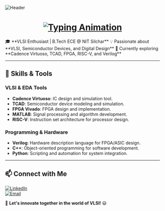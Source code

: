 ![Header](https://raw.githubusercontent.com/your-username/your-repo/main/banner.gif)

<h1 align="center">
  <a href="#">
    <img src="https://readme-typing-svg.herokuapp.com?font=Fira+Code&weight=600&size=30&duration=3000&pause=500&color=FFFF00&center=true&vCenter=true&width=490&lines=Greetings!+I'm+Rohit+Rajput" alt="Typing Animation" />
  </a>
</h1>  
🎓 **VLSI Enthusiast | B.Tech ECE @ NIT Silchar**  
💡 Passionate about **VLSI, Semiconductor Devices, and Digital Design**  
🚀 Currently exploring **Cadence Virtuoso, TCAD, FPGA, RISC-V, and Verilog**

---

## 🔧 Skills & Tools  

### VLSI & EDA Tools  
- **Cadence Virtuoso**: IC design and simulation tool.  
- **TCAD**: Semiconductor device modeling and simulation.  
- **FPGA Vivado**: FPGA design and implementation.  
- **MATLAB**: Signal processing and algorithm development.  
- **RISC-V**: Instruction set architecture for processor design.  

### Programming & Hardware  
- **Verilog**: Hardware description language for FPGA/ASIC design.  
- **C++**: Object-oriented programming for software development.  
- **Python**: Scripting and automation for system integration.  


---

## 📫 Connect with Me  
[![LinkedIn](https://img.shields.io/badge/LinkedIn-blue?style=for-the-badge&logo=linkedin)](https://www.linkedin.com/in/your-profile/)  
[![Email](https://img.shields.io/badge/Email-red?style=for-the-badge&logo=gmail)](mailto:rraput7461@gmail.com)  

🚀 **Let's innovate together in the world of VLSI!** 😃

